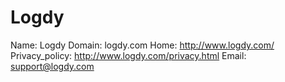 
# Logdy

Name: Logdy
Domain: logdy.com
Home: http://www.logdy.com/
Privacy_policy: http://www.logdy.com/privacy.html
Email: support@logdy.com
